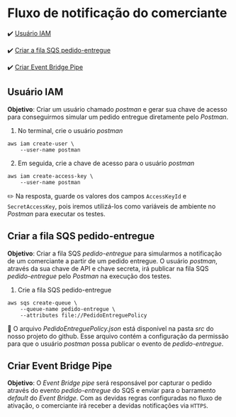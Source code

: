 <h1>Fluxo de notificação do comerciante</h1>

:heavy_check_mark: [Usuário IAM](#usuario-iam)

:heavy_check_mark: [Criar a fila SQS pedido-entregue](#criar-fila-sqs-pedido-entregue)

:heavy_check_mark: [Criar Event Bridge Pipe](#criar-event-bridge-pipe)

## Usuário IAM

**Objetivo**: Criar um usuário chamado _postman_ e gerar sua chave de acesso para conseguirmos simular um pedido entregue diretamente pelo _Postman_.

1. No terminal, crie o usuário _postman_

```
aws iam create-user \
	--user-name postman
```

2. Em seguida, crie a chave de acesso para o usuário _postman_

```
aws iam create-access-key \
	--user-name postman
```

:pencil2: Na resposta, guarde os valores dos campos `AccessKeyId` e `SecretAccessKey`, pois iremos utilizá-los como variáveis de ambiente no _Postman_ para executar os testes.

## Criar a fila SQS pedido-entregue

**Objetivo**: Criar a fila SQS _pedido-entregue_ para simularmos a notificação de um comerciante a partir de um pedido entregue. O usuário _postman_, através da sua chave de API e chave secreta, irá publicar na fila SQS _pedido-entregue_ pelo _Postman_ na execução dos testes.

1. Crie a fila SQS pedido-entregue

```
aws sqs create-queue \
	--queue-name pedido-entregue \
	--attributes file://PedidoEntreguePolicy
```

:loudspeaker: O arquivo _PedidoEntreguePolicy.json_ está disponível na pasta _src_ do nosso projeto do github. Esse arquivo contém a configuração da permissão para que o usuário _postman_ possa publicar o evento de _pedido-entregue_.

## Criar Event Bridge Pipe

**Objetivo**: O _Event Bridge pipe_ será responsável por capturar o pedido através do evento _pedido-entregue_ do SQS e enviar para o barramento _default_ do _Event Bridge_. Com as devidas regras configuradas no fluxo de ativação, o comerciante irá receber a devidas notificações via `HTTPS`. 
